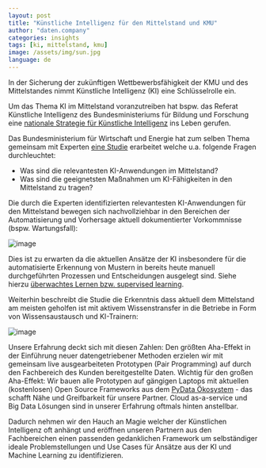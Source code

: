 ```yaml
---
layout: post
title: "Künstliche Intelligenz für den Mittelstand und KMU"
author: "daten.company"
categories: insights
tags: [ki, mittelstand, kmu]
image: /assets/img/sun.jpg
language: de
---
```


In der Sicherung der zukünftigen Wettbewerbsfähigkeit der KMU und des
Mittelstandes nimmt Künstliche Intelligenz (KI) eine Schlüsselrolle ein.

Um das Thema KI im Mittelstand voranzutreiben hat bspw. das Referat Künstliche Intelligenz des Bundesministeriums für Bildung
und Forschung eine [nationale Strategie für Künstliche Intelligenz](https://www.ki-strategie-deutschland.de/) ins Leben gerufen.

Das Bundesministerium für Wirtschaft und Energie hat zum selben Thema gemeinsam
mit Experten [eine Studie](https://www.mittelstand-digital.de/MD/Redaktion/DE/Publikationen/kuenstliche-intelligenz-im-mittelstand.html)
erarbeitet welche u.a. folgende Fragen durchleuchtet:

- Was sind die relevantesten KI-Anwendungen im Mittelstand?
- Was sind die geeignetsten Maßnahmen um KI-Fähigkeiten in den Mittelstand zu tragen?

Die durch die Experten identifizierten relevantesten KI-Anwendungen für den Mittelstand bewegen sich nachvollziehbar in den Bereichen der Automatisierung und Vorhersage aktuell dokumentierter Vorkommnisse (bspw. Wartungsfall):

![image](https://user-images.githubusercontent.com/3273502/65495793-97487380-deb7-11e9-81e0-7f31dc2b24ba.png)

Dies ist zu erwarten da die aktuellen Ansätze der KI insbesondere für die automatisierte Erkennung von Mustern in bereits heute manuell durchgeführten Prozessen und Entscheidungen ausgelegt sind.
Siehe hierzu [überwachtes Lernen bzw. supervised learning](https://de.wikipedia.org/wiki/%C3%9Cberwachtes_Lernen).

Weiterhin beschreibt die Studie die Erkenntnis dass aktuell dem Mittelstand am meisten geholfen ist mit aktivem Wissenstransfer in die Betriebe in Form von Wissensaustausch und KI-Trainern:

![image](https://user-images.githubusercontent.com/3273502/65496169-408f6980-deb8-11e9-95aa-d7a628cec550.png)

Unsere Erfahrung deckt sich mit diesen Zahlen: Den größten Aha-Effekt in der Einführung neuer datengetriebener Methoden erzielen wir mit gemeinsam live ausgearbeiteten Prototypen (Pair Programming) auf durch den Fachbereich des Kunden bereitgestellte Daten.
Wichtig für den großen Aha-Effekt: Wir bauen alle Prototypen auf gängigen Laptops mit aktuellen (kostenlosen) Open Source Frameworks aus dem [PyData Ökosystem](/pydata) - das schafft Nähe und Greifbarkeit für unsere Partner. Cloud as-a-service und Big Data Lösungen sind in unserer Erfahrung oftmals hinten anstellbar.

Dadurch nehmen wir den Hauch an Magie welcher der Künstlichen Intelligenz oft anhängt und eröffnen unseren Partnern aus den Fachbereichen einen passenden gedanklichen Framework um selbständiger ideale Problemstellungen und Use Cases für Ansätze aus der KI und Machine Learning zu identifizieren.
